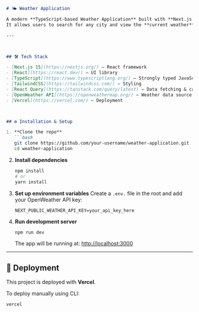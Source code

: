 

````markdown
# 🌤️ Weather Application

A modern **TypeScript-based Weather Application** built with **Next.js 15**, **React**, **TailwindCSS**, and **React Query**.  
It allows users to search for any city and view the **current weather**, **hourly forecast**, and **daily forecast** with a clean, responsive UI.

---



## 🛠️ Tech Stack

- [Next.js 15](https://nextjs.org/) – React framework  
- [React](https://react.dev/) – UI library  
- [TypeScript](https://www.typescriptlang.org/) – Strongly typed JavaScript  
- [TailwindCSS](https://tailwindcss.com/) – Styling  
- [React Query](https://tanstack.com/query/latest) – Data fetching & caching  
- [OpenWeather API](https://openweathermap.org/) – Weather data source  
- [Vercel](https://vercel.com/) – Deployment  



## ⚙️ Installation & Setup

1. **Clone the repo**
   ```bash
   git clone https://github.com/your-username/weather-application.git
   cd weather-application
````

2. **Install dependencies**

   ```bash
   npm install
   # or
   yarn install
   ```

3. **Set up environment variables**
   Create a `.env.` file in the root and add your OpenWeather API key:

   ```env
   NEXT_PUBLIC_WEATHER_API_KEY=your_api_key_here
   ```

4. **Run development server**

   ```bash
   npm run dev
   ```

   The app will be running at: [http://localhost:3000](http://localhost:3000)

---

## 📝 Deployment

This project is deployed with **Vercel**.

To deploy manually using CLI:

```bash
vercel
```








```
